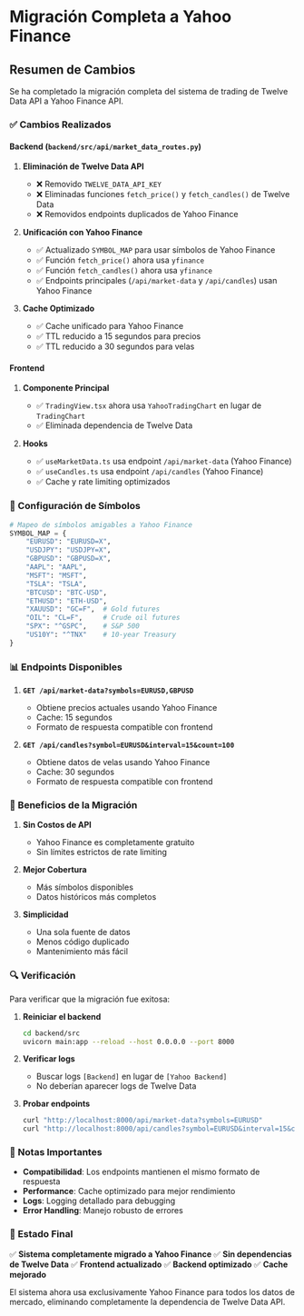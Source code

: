 # Migración Completa a Yahoo Finance

## Resumen de Cambios

Se ha completado la migración completa del sistema de trading de Twelve Data API a Yahoo Finance API.

### ✅ Cambios Realizados

#### **Backend (`backend/src/api/market_data_routes.py`)**

1. **Eliminación de Twelve Data API**
   - ❌ Removido `TWELVE_DATA_API_KEY`
   - ❌ Eliminadas funciones `fetch_price()` y `fetch_candles()` de Twelve Data
   - ❌ Removidos endpoints duplicados de Yahoo Finance

2. **Unificación con Yahoo Finance**
   - ✅ Actualizado `SYMBOL_MAP` para usar símbolos de Yahoo Finance
   - ✅ Función `fetch_price()` ahora usa `yfinance`
   - ✅ Función `fetch_candles()` ahora usa `yfinance`
   - ✅ Endpoints principales (`/api/market-data` y `/api/candles`) usan Yahoo Finance

3. **Cache Optimizado**
   - ✅ Cache unificado para Yahoo Finance
   - ✅ TTL reducido a 15 segundos para precios
   - ✅ TTL reducido a 30 segundos para velas

#### **Frontend**

1. **Componente Principal**
   - ✅ `TradingView.tsx` ahora usa `YahooTradingChart` en lugar de `TradingChart`
   - ✅ Eliminada dependencia de Twelve Data

2. **Hooks**
   - ✅ `useMarketData.ts` usa endpoint `/api/market-data` (Yahoo Finance)
   - ✅ `useCandles.ts` usa endpoint `/api/candles` (Yahoo Finance)
   - ✅ Cache y rate limiting optimizados

### 🔧 Configuración de Símbolos

```python
# Mapeo de símbolos amigables a Yahoo Finance
SYMBOL_MAP = {
    "EURUSD": "EURUSD=X",
    "USDJPY": "USDJPY=X", 
    "GBPUSD": "GBPUSD=X",
    "AAPL": "AAPL",
    "MSFT": "MSFT",
    "TSLA": "TSLA",
    "BTCUSD": "BTC-USD",
    "ETHUSD": "ETH-USD",
    "XAUUSD": "GC=F",  # Gold futures
    "OIL": "CL=F",     # Crude oil futures
    "SPX": "^GSPC",    # S&P 500
    "US10Y": "^TNX"    # 10-year Treasury
}
```

### 📊 Endpoints Disponibles

1. **`GET /api/market-data?symbols=EURUSD,GBPUSD`**
   - Obtiene precios actuales usando Yahoo Finance
   - Cache: 15 segundos
   - Formato de respuesta compatible con frontend

2. **`GET /api/candles?symbol=EURUSD&interval=15&count=100`**
   - Obtiene datos de velas usando Yahoo Finance
   - Cache: 30 segundos
   - Formato de respuesta compatible con frontend

### 🚀 Beneficios de la Migración

1. **Sin Costos de API**
   - Yahoo Finance es completamente gratuito
   - Sin límites estrictos de rate limiting

2. **Mejor Cobertura**
   - Más símbolos disponibles
   - Datos históricos más completos

3. **Simplicidad**
   - Una sola fuente de datos
   - Menos código duplicado
   - Mantenimiento más fácil

### 🔍 Verificación

Para verificar que la migración fue exitosa:

1. **Reiniciar el backend**
   ```bash
   cd backend/src
   uvicorn main:app --reload --host 0.0.0.0 --port 8000
   ```

2. **Verificar logs**
   - Buscar logs `[Backend]` en lugar de `[Yahoo Backend]`
   - No deberían aparecer logs de Twelve Data

3. **Probar endpoints**
   ```bash
   curl "http://localhost:8000/api/market-data?symbols=EURUSD"
   curl "http://localhost:8000/api/candles?symbol=EURUSD&interval=15&count=100"
   ```

### 📝 Notas Importantes

- **Compatibilidad**: Los endpoints mantienen el mismo formato de respuesta
- **Performance**: Cache optimizado para mejor rendimiento
- **Logs**: Logging detallado para debugging
- **Error Handling**: Manejo robusto de errores

### 🎯 Estado Final

✅ **Sistema completamente migrado a Yahoo Finance**
✅ **Sin dependencias de Twelve Data**
✅ **Frontend actualizado**
✅ **Backend optimizado**
✅ **Cache mejorado**

El sistema ahora usa exclusivamente Yahoo Finance para todos los datos de mercado, eliminando completamente la dependencia de Twelve Data API. 